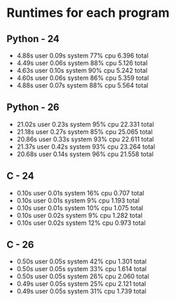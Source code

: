 # Runtimes for each program

## Python - 24
- 4.88s user 0.09s system 77% cpu 6.396 total
- 4.49s user 0.06s system 88% cpu 5.126 total
- 4.63s user 0.10s system 90% cpu 5.242 total
- 4.60s user 0.06s system 86% cpu 5.359 total
- 4.88s user 0.07s system 88% cpu 5.564 total

## Python - 26
- 21.02s user 0.23s system 95% cpu 22.331 total
- 21.18s user 0.27s system 85% cpu 25.065 total
- 20.86s user 0.33s system 93% cpu 22.611 total
- 21.37s user 0.42s system 93% cpu 23.264 total
- 20.68s user 0.14s system 96% cpu 21.558 total

## C - 24
- 0.10s user 0.01s system 16% cpu 0.707 total
- 0.10s user 0.01s system 9% cpu 1.193 total
- 0.10s user 0.01s system 10% cpu 1.075 total
- 0.10s user 0.02s system 9% cpu 1.282 total
- 0.10s user 0.02s system 12% cpu 0.973 total

## C - 26
- 0.50s user 0.05s system 42% cpu 1.301 total
- 0.50s user 0.05s system 33% cpu 1.614 total
- 0.50s user 0.05s system 26% cpu 2.060 total
- 0.49s user 0.05s system 25% cpu 2.121 total
- 0.49s user 0.05s system 31% cpu 1.739 total